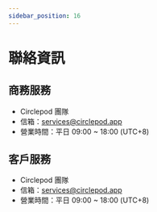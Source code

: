```yaml
---
sidebar_position: 16
---
```

# 聯絡資訊

## 商務服務

- Circlepod 團隊 
- 信箱：[services@circlepod.app](mailto:services@circlepod.app)
- 營業時間：平日 09:00 ~ 18:00 (UTC+8)  

## 客戶服務

- Circlepod 團隊 
- 信箱：[services@circlepod.app](mailto:services@circlepod.app)
- 營業時間：平日 09:00 ~ 18:00 (UTC+8) 